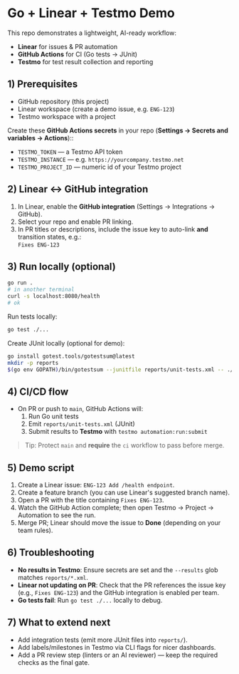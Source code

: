 # Go + Linear + Testmo Demo

This repo demonstrates a lightweight, AI-ready workflow:

- **Linear** for issues & PR automation
- **GitHub Actions** for CI (Go tests → JUnit)
- **Testmo** for test result collection and reporting



## 1) Prerequisites

- GitHub repository (this project)
- Linear workspace (create a demo issue, e.g. `ENG-123`)
- Testmo workspace with a project

Create these **GitHub Actions secrets** in your repo (**Settings → Secrets and variables → Actions**)::

- `TESTMO_TOKEN` — a Testmo API token
- `TESTMO_INSTANCE` — e.g. `https://yourcompany.testmo.net`
- `TESTMO_PROJECT_ID` — numeric id of your Testmo project



## 2) Linear ↔ GitHub integration

1. In Linear, enable the **GitHub integration** (Settings → Integrations → GitHub).
2. Select your repo and enable PR linking.
3. In PR titles or descriptions, include the issue key to auto-link **and** transition states, e.g.:  
   `Fixes ENG-123`



## 3) Run locally (optional)

```bash
go run .
# in another terminal
curl -s localhost:8080/health
# ok
```

Run tests locally:
```bash
go test ./...
```

Create JUnit locally (optional for demo):
```bash
go install gotest.tools/gotestsum@latest
mkdir -p reports
$(go env GOPATH)/bin/gotestsum --junitfile reports/unit-tests.xml -- ./...
```



## 4) CI/CD flow

- On PR or push to `main`, GitHub Actions will:
  1. Run Go unit tests
  2. Emit `reports/unit-tests.xml` (JUnit)
  3. Submit results to **Testmo** with `testmo automation:run:submit`

> Tip: Protect `main` and **require** the `ci` workflow to pass before merge.


## 5) Demo script

1. Create a Linear issue: `ENG-123 Add /health endpoint`.
2. Create a feature branch (you can use Linear's suggested branch name).
3. Open a PR with the title containing `Fixes ENG-123`.
4. Watch the GitHub Action complete; then open Testmo → Project → Automation to see the run.
5. Merge PR; Linear should move the issue to **Done** (depending on your team rules).



## 6) Troubleshooting

- **No results in Testmo**: Ensure secrets are set and the `--results` glob matches `reports/*.xml`.
- **Linear not updating on PR**: Check that the PR references the issue key (e.g., `Fixes ENG-123`) and the GitHub integration is enabled per team.
- **Go tests fail**: Run `go test ./...` locally to debug.



## 7) What to extend next

- Add integration tests (emit more JUnit files into `reports/`).
- Add labels/milestones in Testmo via CLI flags for nicer dashboards.
- Add a PR review step (linters or an AI reviewer) — keep the required checks as the final gate.
